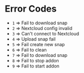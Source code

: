 # Error Codes

- `1` => Fail to download snap
- `2` => Nextcloud config invalid
- `3` => Can't connect to Nextcloud
- `4` => Upload snap fail
- `5` => Fail create new snap
- `6` => Fail to clean
- `7` => Fail to download snap
- `8` => Fail to stop addon
- `9` => Fail to start addon


